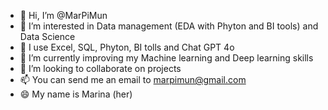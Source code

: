 - 👋 Hi, I’m @MarPiMun
- 👀 I’m interested in Data management (EDA with Phyton and BI tools) and Data Science
- 👀 I use Excel, SQL, Phyton, BI tolls and Chat GPT 4o
- 🌱 I’m currently improving my Machine learning and Deep learning skills
- 💞️ I’m looking to collaborate on projects 
- 📫 You can send me an email to marpimun@gmail.com
- 😄 My name is Marina (her)


<!---
MarPiMun/MarPiMun is a ✨ special ✨ repository because its `README.md` (this file) appears on your GitHub profile.
You can click the Preview link to take a look at your changes.
--->
